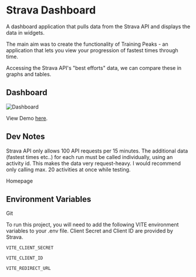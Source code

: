 # Strava Dashboard

A dashboard application that pulls data from the Strava API and displays the data in widgets.

The main aim was to create the functionality of Training Peaks - an application that lets you view your progression of fastest times through time.

Accessing the Strava API's "best efforts" data, we can compare these in graphs and tables.

## Dashboard

![Dashboard](./src/assets/screenshot.png)

View Demo [here](https://strava-dash.netlify.app).

## Dev Notes

Strava API only allows 100 API requests per 15 minutes. The additional data (fastest times etc..) for each run must be called individually, using an activity id. This makes the data very request-heavy. I would recommend only calling max. 20 activities at once while testing.

Homepage

## Environment Variables

Git

To run this project, you will need to add the following VITE environment variables to your .env file. Client Secret and Client ID are provided by Strava.

`VITE_CLIENT_SECRET`

`VITE_CLIENT_ID`

`VITE_REDIRECT_URL`
